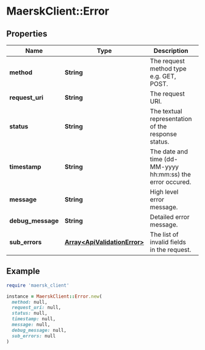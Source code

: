 # MaerskClient::Error

## Properties

| Name | Type | Description | Notes |
| ---- | ---- | ----------- | ----- |
| **method** | **String** | The request method type e.g. GET, POST. |  |
| **request_uri** | **String** | The request URI. |  |
| **status** | **String** | The textual representation of the response status. |  |
| **timestamp** | **String** | The date and time (dd-MM-yyyy hh:mm:ss) the error occured. |  |
| **message** | **String** | High level error message. |  |
| **debug_message** | **String** | Detailed error message. |  |
| **sub_errors** | [**Array&lt;ApiValidationError&gt;**](ApiValidationError.md) | The list of invalid fields in the request. | [optional] |

## Example

```ruby
require 'maersk_client'

instance = MaerskClient::Error.new(
  method: null,
  request_uri: null,
  status: null,
  timestamp: null,
  message: null,
  debug_message: null,
  sub_errors: null
)
```

